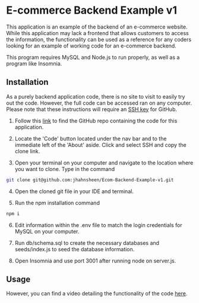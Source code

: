 # E-commerce Backend Example v1

This application is an example of the backend of an e-commerce website. While this application may lack a frontend that allows customers to access the information, the functionality can be used as a reference for any coders looking for an example of working code for an e-commerce backend. 

This program requires MySQL and Node.js to run properly, as well as a program like Insomnia.
## Installation

As a purely backend application code, there is no site to visit to easily try out the code. However,  the full code can be accessed ran on any computer. Please note that these instructions will require an [SSH key](https://docs.github.com/en/authentication/connecting-to-github-with-ssh/adding-a-new-ssh-key-to-your-github-account) for GitHub.

1. Follow this [link](https://github.com/jhahnsheen/Ecom-Backend-Example-v1) to find the GitHub repo containing the code for this application.

2. Locate the 'Code' button located under the nav bar and to the immediate left of the 'About' aside. Click and select SSH and copy the clone link.

3. Open your terminal on your computer and navigate to the location where you want to clone. Type in the command 
```bash
git clone git@github.com:jhahnsheen/Ecom-Backend-Example-v1.git
```

4. Open the cloned git file in your IDE and terminal. 

5. Run the npm installation command
```bash
npm i
```
6. Edit information within the .env file to match the login credentials for MySQL on your computer. 

7. Run db/schema.sql to create the necessary databases and seeds/index.js to seed the database information.

8. Open Insomnia and use port 3001 after running node on server.js.

## Usage

However, you can find a video detailing the functionality of the code [here](https://drive.google.com/drive/folders/1W_cLe2wHXnKCDJgUemH-F4OKqixn7-Y0?usp=sharing).


